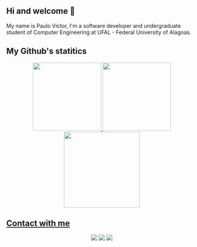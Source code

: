 ## Hi and welcome 👋

My name is Paulo Victor, I'm a software developer and undergraduate student of Computer Engineering at UFAL - Federal University of Alagoas.

## My Github's statitics
<div align="center">
  <a href="https://github.com/paulov59">
  <img height="180em" src="https://github-readme-streak-stats.herokuapp.com?user=paulov59&theme=tokyonight&hide_border=true"/>
  <img height="180em" src="https://github-readme-stats.vercel.app/api?username=paulov59&show_icons=true&theme=tokyonight&include_all_commits=true&count_private=true&hide_border=true"/>
  <img height="200em" src="https://github-readme-stats.vercel.app/api/top-langs/?username=paulov59&layout=compact&langs_count=7&theme=tokyonight&hide_border=true"/>
</div>
  
## Contact with me
<div align="center"> 
    <a href = "mailto:pvls2@ic.ufal.br"><img src="https://img.shields.io/badge/Gmail-D14836?style=for-the-badge&logo=gmail&logoColor=white" target="_blank"></a>
    <a href = "mailto:paulo.severiano@lccv.ufal.br"><img src="https://img.shields.io/badge/Gmail-D14836?style=for-the-badge&logo=gmail&logoColor=white" target="_blank"></a>
    <a href="https://www.linkedin.com/in/paulo-severiano/" target="_blank"><img src="https://img.shields.io/badge/-LinkedIn-%230077B5?style=for-the-badge&logo=linkedin&logoColor=white" target="_blank"></a>
</div>
